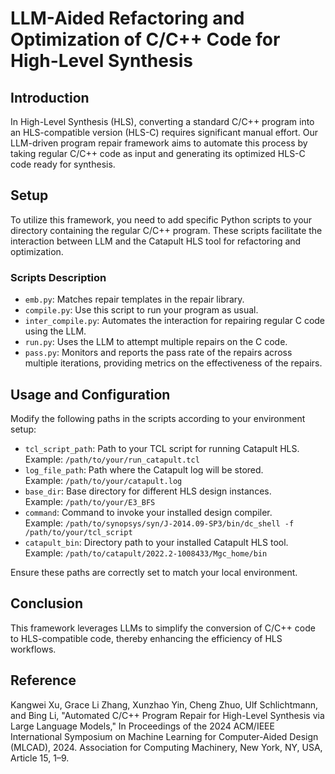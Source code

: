 # LLM-Aided Refactoring and Optimization of C/C++ Code for High-Level Synthesis

## Introduction
In High-Level Synthesis (HLS), converting a standard C/C++ program into an HLS-compatible version (HLS-C) requires significant manual effort. Our LLM-driven program repair framework aims to automate this process by taking regular C/C++ code as input and generating its optimized HLS-C code ready for synthesis.

## Setup
To utilize this framework, you need to add specific Python scripts to your directory containing the regular C/C++ program. These scripts facilitate the interaction between LLM and the Catapult HLS tool for refactoring and optimization.

### Scripts Description
- `emb.py`: Matches repair templates in the repair library.
- `compile.py`: Use this script to run your program as usual.
- `inter_compile.py`: Automates the interaction for repairing regular C code using the LLM.
- `run.py`: Uses the LLM to attempt multiple repairs on the C code.
- `pass.py`: Monitors and reports the pass rate of the repairs across multiple iterations, providing metrics on the effectiveness of the repairs.


## Usage and Configuration
Modify the following paths in the scripts according to your environment setup:
- `tcl_script_path`: Path to your TCL script for running Catapult HLS.  
Example: `/path/to/your/run_catapult.tcl`
- `log_file_path`: Path where the Catapult log will be stored.  
Example: `/path/to/your/catapult.log`
- `base_dir`: Base directory for different HLS design instances.  
Example: `/path/to/your/E3_BFS`
- `command`: Command to invoke your installed design compiler.  
Example: `/path/to/synopsys/syn/J-2014.09-SP3/bin/dc_shell -f /path/to/your/tcl_script`
- `catapult_bin`: Directory path to your installed Catapult HLS tool.  
Example: `/path/to/catapult/2022.2-1008433/Mgc_home/bin`

Ensure these paths are correctly set to match your local environment.

## Conclusion
This framework leverages LLMs to simplify the conversion of C/C++ code to HLS-compatible code, thereby enhancing the efficiency of HLS workflows.

## Reference
Kangwei Xu, Grace Li Zhang, Xunzhao Yin, Cheng Zhuo, Ulf Schlichtmann, and Bing Li, "Automated C/C++ Program Repair for High-Level Synthesis via Large Language Models," In Proceedings of the 2024 ACM/IEEE International Symposium on Machine Learning for Computer-Aided Design (MLCAD), 2024. Association for Computing Machinery, New York, NY, USA, Article 15, 1–9.
